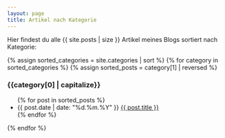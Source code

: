 ```yaml
---
layout: page
title: Artikel nach Kategorie
---
```


Hier findest du alle {{ site.posts | size }} Artikel meines Blogs sortiert nach Kategorie:

{% assign sorted_categories = site.categories | sort %}
{% for category in sorted_categories %}
{% assign sorted_posts = category[1] | reversed %}
<h3 id="{{category[0] | uri_escape | downcase }}">{{category[0] | capitalize}}</h3>
<ul>
  {% for post in sorted_posts %}
 	<li><time datetime="{{ post.date | date_to_xmlschema }}">{{ post.date | date: "%d.%m.%Y" }}</time> <a href="{{ post.url }}">{{ post.title }}</a></li>
  {% endfor %}
</ul>
{% endfor %}
